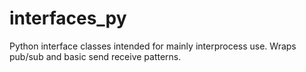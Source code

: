 interfaces_py
=============

Python interface classes intended for mainly interprocess use.  Wraps pub/sub and basic send receive patterns. 

